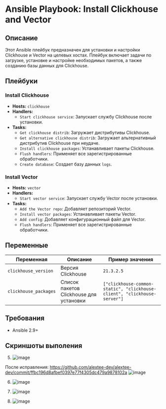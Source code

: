 # Ansible Playbook: Install Clickhouse and Vector

## Описание

Этот Ansible плейбук предназначен для установки и настройки Clickhouse и Vector на целевых хостах. Плейбук включает задачи по загрузке, установке и настройке необходимых пакетов, а также созданию базы данных для Clickhouse.

## Плейбуки

### Install Clickhouse
- **Hosts:** `clickhouse`
- **Handlers:** 
  - `Start clickhouse service`: Запускает службу Clickhouse после установки.
- **Tasks:**
  - `Get clickhouse distrib`: Загружает дистрибутивы Clickhouse.
  - `Get alternative clickhouse distrib`: Загружает альтернативный дистрибутив Clickhouse при неудаче.
  - `Install clickhouse packages`: Устанавливает пакеты Clickhouse.
  - `Flush handlers`: Применяет все зарегистрированные обработчики.
  - `Create database`: Создает базу данных `logs`.

### Install Vector
- **Hosts:** `vector`
- **Handlers:** 
  - `Start vector service`: Запускает службу Vector после установки.
- **Tasks:**
  - `Add the Vector repo`: Добавляет репозиторий Vector.
  - `Install vector packages`: Устанавливает пакеты Vector.
  - `Add config`: Добавляет конфигурационный файл для Vector.
  - `Flush handlers`: Применяет все зарегистрированные обработчики.

## Переменные

| Переменная              | Описание                                 | Пример значения |
|-------------------------|------------------------------------------|-----------------|
| `clickhouse_version`    | Версия Clickhouse                        | `21.3.2.5`      |
| `clickhouse_packages`   | Список пакетов Clickhouse для установки  | `["clickhouse-common-static", "clickhouse-client", "clickhouse-server"]` |

## Требования

- Ansible 2.9+




## Скриншоты выполения
5. ![image](https://github.com/user-attachments/assets/3f2c2ff9-b336-4ed8-921d-b71cc64133af)

После исправления:
https://github.com/alextee-dev/alextee-dev/commit/ffbc196d8afbef0397e77f4305dc479a9878102a
![image](https://github.com/user-attachments/assets/45bcf987-6201-49b5-9658-a7b1c571eb4a)

6. ![image](https://github.com/user-attachments/assets/1606581a-d4a4-4a0d-bf65-4c5eccda32b0)
   
7. ![image](https://github.com/user-attachments/assets/357ea580-1b67-41ed-907b-d2d35756add9)

8. ![image](https://github.com/user-attachments/assets/6036651c-c911-4fea-a171-fedc29955539)
